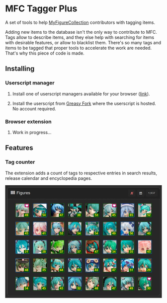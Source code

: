 # MFC Tagger Plus
A set of tools to help [MyFigureCollection](https://myfigurecollection.net/) contributors with tagging items.

Adding new items to the database isn't the only way to contribute to MFC. Tags allow to describe items, and they else help with searching for items with desirable features, or allow to blacklist them. There's so many tags and items to be tagged that proper tools to accelerate the work are needed. That's why this piece of code is made.

## Installing

### Userscript manager

1. Install one of userscript managers available for your browser ([link](https://greasyfork.org/pl/help/installing-user-scripts)).

2. Install the userscript from [Greasy Fork](https://greasyfork.org/pl/scripts/468744-mfc-tag-counter) where the userscript is hosted. No account required.

### Browser extension

1. Work in progress...


## Features

### Tag counter

The extension adds a count of tags to respective entries in search results, release calendar and encyclopedia pages.

![Showcase of tag counter - every item has its number of tags displayed in ](https://github.com/Nefere256/mfc-tagger-plus/raw/main/readme/img/entryCount.jpg "Tag counter")